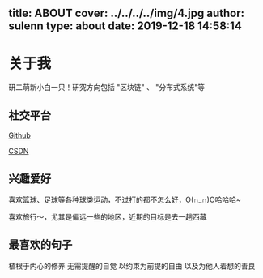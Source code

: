 title: ABOUT
cover: ../../../../img/4.jpg
author: sulenn
type: about
date: 2019-12-18 14:58:14
---
# 关于我

研二萌新小白一只！研究方向包括 "区块链" 、 "分布式系统"等

## 社交平台

[Github](https://github.com/sulenn)

[CSDN](https://me.csdn.net/qiubingcsdn)

## 兴趣爱好

喜欢篮球、足球等各种球类运动，不过打的都不怎么好，O(∩_∩)O哈哈哈~

喜欢旅行～，尤其是偏远一些的地区，近期的目标是去一趟西藏

## 最喜欢的句子

植根于内心的修养 无需提醒的自觉 以约束为前提的自由 以及为他人着想的善良